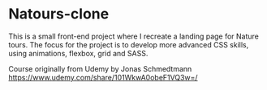 # Natours-clone

This is a small front-end project where I recreate a landing page for Nature tours.
The focus for the project is to develop more advanced CSS skills, using animations, flexbox, grid and SASS. 

Course originally from Udemy by Jonas Schmedtmann
https://www.udemy.com/share/101WkwA0obeF1VQ3w=/
